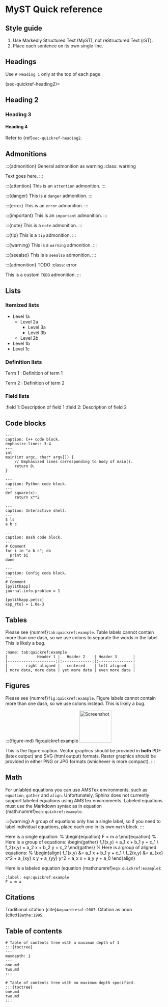 # MyST Quick reference

## Style guide

1. Use Markedly Structured Text (MyST), not reStructured Text (rST).
2. Place each sentence on its own single line.

## Headings

Use `# Heading 1` only at the top of each page.

(sec-quickref-heading2)=
## Heading 2

### Heading 3

#### Heading 4

Refer to {ref}`sec-quickref-heading2`.

## Admonitions

:::{admonition} General admonition as warning
:class: warning

Text goes here.
:::

:::{attention}
This is an `attention` admonition.
:::

:::{danger}
This is a `danger` admonition.
:::

:::{error}
This is an `error` admonition.
:::

:::{important}
This is an `important` admonition.
:::

:::{note}
This is a `note` admonition.
:::

:::{tip}
This is a `tip` admonition.
:::

:::{warning}
This is a `warning` admonition.
:::

:::{seealso}
This is a `seealso` admonition.
:::

:::{admonition} TODO
:class: error

This is a custom `TODO` admonition.
:::

## Lists

### Itemized lists

* Level 1a
  * Level 2a
    * Level 3a
    * Level 3b
  * Level 2b
* Level 1b
* Level 1c
  
### Definition lists

Term 1
: Definition of term 1

Term 2
: Definition of term 2

### Field lists

:field 1: Description of field 1
:field 2: Description of field 2

## Code blocks

```{code-block} c++
---
caption: C++ code block.
emphasize-lines: 3-4
---
int
main(int argc, char* argv[]) {
    // Emphasized lines corresponding to body of main().
    return 0;
}
```

```{code-block} python
---
caption: Python code block.
---
def square(x):
    return x**2
```

```{code-block} console
---
caption: Interactive shell.
---
$ ls
a b c
```

```{code-block} bash
---
caption: Bash code block.
---
# Comment
for i in "a b c"; do
  print $i
done
```

```{code-block} cfg
---
caption: Config code block.
---
# Comment
[pylithapp]
journal.info.problem = 1

[pylithapp.petsc]
ksp_rtol = 1.0e-3
```

## Tables

Please see {numref}`tab:quickref:example`.
Table labels cannot contain more than one dash, so we use colons to separate the words in the label.
This is likely a bug.

```{table} Table caption
:name: tab:quickref:example
|             Header 1 |   Header 2    | Header 3       |
|---------------------:|:-------------:|:---------------|
|        right aligned |   centered    | left aligned   |
| more data, more data | yet more data | even more data |
```

## Figures

Please see {numref}`fig:quickref:example`.
Figure labels cannot contain more than one dash, so we use colons instead.
This is likely a bug.

:::{figure-md} fig:quickref:example
<img src="../../../_static/images/cig_short_nolabel.*" alt="Screenshot"  width="100px"/>

This is the figure caption. Vector graphics should be provided in **both** PDF (latex output) and SVG (html output) formats.
Raster graphics should be provided in either PNG or JPG formats (whichever is more compact).
:::

## Math

For unlabled equations you can use AMSTex environments, such as `equation`, `gather` and `align`.
Unfortunately, Sphinx does not currently support labeled equations using AMSTex environments.
Labeled equations must use the Markdown syntax as in equation {math:numref}`eqn:quickref:example`.

:::{warning}
A group of equations only has a single label, so if you need to label individual equations, place each one in its own `math` block.
:::

Here is a single equation:
%
\begin{equation}
  F = m a
\end{equation}
%
Here is a group of equations:
\begin{gather}
  f_1(x,y) = a_1 x + b_1 y + c_1 \\
  f_2(x,y) = a_2 x + b_2 y + c_2
\end{gather}
%
Here is a group of aligned equations:
%
\begin{align}
  f_1(x,y) &= a_1 x + b_1 y + c_1 \\
  f_2(x,y) &= a_{xx} x^2 + a_{xy} x y + a_{yy} y^2 + a_x x + a_y y + a_0
\end{align}

Here is a labeled equation (equation {math:numref}`eqn:quickref:example`):
```{math}
:label: eqn:quickref:example
F = m a
```

## Citations

Traditional citation {cite}`Aagaard:etal:2007`.
Citation as noun {cite:t}`Bathe:1995`.

## Table of contents

```
# Table of contents tree with a maximum depth of 1
:::{toctree}
---
maxdepth: 1
---
one.md
two.md
:::
```

```
# Table of contents tree with no maximum depth specified.
:::{toctree}
one.md
two.md
:::
```
